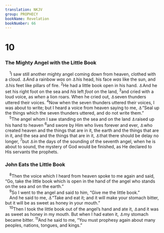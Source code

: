 ```yaml
---
translation: NKJV
group: PROPHECY
bookName: Revelation 
bookNumber: 66
---
```


<div class="title"><h1>10</h1><h3>The Mighty Angel with the Little Book</h3></div>
<span class="verse kh_10_1"> <sup>1</sup>I saw still another mighty angel coming down from heaven, clothed with a cloud. <a data-toggle="tooltip" data-placement="bottom" title="Ezek. 1:26–28; Rev. 4:3">⚓</a>And a rainbow <i>was</i> on <a data-toggle="tooltip" data-placement="bottom" title="Matt. 17:2; Rev. 1:16">⚓</a>his head, his face <i>was</i> like the sun, and <a data-toggle="tooltip" data-placement="bottom" title="Rev. 1:15">⚓</a>his feet like pillars of fire. </span>
<span class="verse kh_10_2"><sup>2</sup>He had a little book open in his hand. <a data-toggle="tooltip" data-placement="bottom" title="Ps. 95:5; Matt. 28:18">⚓</a>And he set his right foot on the sea and <i>his</i> left <i>foot</i> on the land, </span>
<span class="verse kh_10_3"><sup>3</sup>and cried with a loud voice, as <i>when</i> a lion roars. When he cried out, <a data-toggle="tooltip" data-placement="bottom" title="Ps. 29:3–9; Rev. 4:5; 8:5">⚓</a>seven thunders uttered their voices. </span>
<span class="verse kh_10_4"><sup>4</sup>Now when the seven thunders uttered their voices, I was about to write; but I heard a voice from heaven saying to me, <a data-toggle="tooltip" data-placement="bottom" title="Dan. 8:26; 12:4, 9; Rev. 22:10">⚓</a>“Seal up the things which the seven thunders uttered, and do not write them.”<br/></span>
<span class="verse kh_10_5"> <sup>5</sup>The angel whom I saw standing on the sea and on the land <a data-toggle="tooltip" data-placement="bottom" title="Ex. 6:8; Deut. 32:40; Dan. 12:7">⚓</a>raised up his hand to heaven </span>
<span class="verse kh_10_6"><sup>6</sup>and swore by Him who lives forever and ever, <a data-toggle="tooltip" data-placement="bottom" title="Gen. 1:1; Ex. 20:11; Neh. 9:6; Rev. 4:11">⚓</a>who created heaven and the things that are in it, the earth and the things that are in it, and the sea and the things that are in it, <a data-toggle="tooltip" data-placement="bottom" title="Dan. 12:7; Rev. 16:17">⚓</a>that there should be delay no longer, </span>
<span class="verse kh_10_7"><sup>7</sup>but <a data-toggle="tooltip" data-placement="bottom" title="Rev. 11:15">⚓</a>in the days of the sounding of the seventh angel, when he is about to sound, the mystery of God would be finished, as He declared to His servants the prophets.<br/></span>
<div class="title"><h3>John Eats the Little Book</h3></div>
<span class="verse kh_10_8"> <sup>8</sup>Then the voice which I heard from heaven spoke to me again and said, “Go, take the little book which is open in the hand of the angel who stands on the sea and on the earth.”<br/></span>
<span class="verse kh_10_9"> <sup>9</sup>So I went to the angel and said to him, “Give me the little book.”<br/> And he said to me, <a data-toggle="tooltip" data-placement="bottom" title="Jer. 15:16; Ezek. 2:8; 3:1–3">⚓</a>“Take and eat it; and it will make your stomach bitter, but it will be as sweet as honey in your mouth.”<br/></span>
<span class="verse kh_10_10"> <sup>10</sup>Then I took the little book out of the angel’s hand and ate it, <a data-toggle="tooltip" data-placement="bottom" title="Ezek. 3:3">⚓</a>and it was as sweet as honey in my mouth. But when I had eaten it, <a data-toggle="tooltip" data-placement="bottom" title="Ezek. 2:10">⚓</a>my stomach became bitter. </span>
<span class="verse kh_10_11"><sup>11</sup>And he said to me, “You must prophesy again about many peoples, nations, tongues, and kings.”<br/></span>
